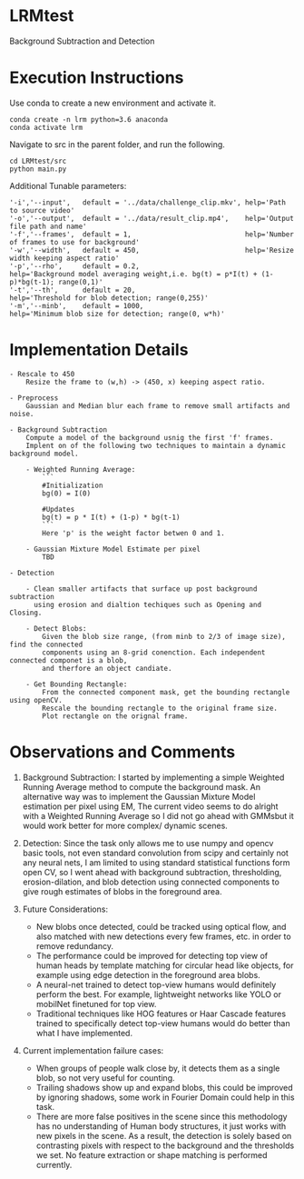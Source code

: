 # LRMtest
Background Subtraction and Detection

# Execution Instructions
Use conda to create a new environment and activate it.
```
conda create -n lrm python=3.6 anaconda
conda activate lrm
```

Navigate to src in the parent folder, and run the following.
```
cd LRMtest/src
python main.py
```
Additional Tunable parameters:
```
'-i','--input',   default = '../data/challenge_clip.mkv', help='Path to source video'
'-o','--output',  default = '../data/result_clip.mp4',    help='Output file path and name'
'-f','--frames',  default = 1,                            help='Number of frames to use for background'
'-w','--width',   default = 450,                          help='Resize width keeping aspect ratio'
'-p','--rho',     default = 0.2,                          help='Background model averaging weight,i.e. bg(t) = p*I(t) + (1-p)*bg(t-1); range(0,1)'
'-t','--th',      default = 20,                           help='Threshold for blob detection; range(0,255)'
'-m','--minb',    default = 1000,                         help='Minimum blob size for detection; range(0, w*h)'

```

# Implementation Details
    - Rescale to 450 
        Resize the frame to (w,h) -> (450, x) keeping aspect ratio.
    
    - Preprocess
        Gaussian and Median blur each frame to remove small artifacts and noise.

    - Background Subtraction 
        Compute a model of the background usnig the first 'f' frames.
        Implent on of the following two techniques to maintain a dynamic background model.
        
        - Weighted Running Average: 
            ```
            #Initialization
            bg(0) = I(0)
            
            #Updates 
            bg(t) = p * I(t) + (1-p) * bg(t-1)
            ```
            Here 'p' is the weight factor betwen 0 and 1.
        
        - Gaussian Mixture Model Estimate per pixel
            TBD

    - Detection 
        
        - Clean smaller artifacts that surface up post background subtraction 
          using erosion and dialtion techiques such as Opening and Closing.
        
        - Detect Blobs:
            Given the blob size range, (from minb to 2/3 of image size), find the connected 
            components using an 8-grid conenction. Each independent connected componet is a blob,
            and therfore an object candiate.

        - Get Bounding Rectangle:
            From the connected component mask, get the bounding rectangle using openCV.
            Rescale the bounding rectangle to the original frame size.
            Plot rectangle on the orignal frame.  
        
# Observations and Comments

1. Background Subtraction:
    I started by implementing a simple Weighted Running Average method to compute the background mask. An alternative way was to implement the Gaussian Mixture Model estimation per pixel using EM, 
    The current video seems to do alright with a Weighted Running Average so I did not go ahead with GMMsbut it would work better for more complex/ dynamic scenes. 

2. Detection:
    Since the task only allows me to use numpy and opencv basic tools, not even standard convolution from scipy and certainly not any neural nets, I am limited to using standard statistical functions form open CV, so I went ahead with background subtraction, thresholding, erosion-dilation, and blob detection using connected components to give rough estimates of blobs in the foreground area. 

3. Future Considerations: 
    - New blobs once detected, could be tracked using optical flow, and also matched with new detections every few frames,      etc. in order to remove redundancy. 
    - The performance could be improved for detecting top view of human heads by template matching for circular head like      objects, for example using edge detection in the foreground area blobs. 
    - A neural-net trained to detect top-view humans would definitely perform the best. For example, lightweight networks      like YOLO or mobilNet finetuned for top view.
    - Traditional techniques like HOG features or Haar Cascade features trained to specifically detect top-view humans         would do better than what I have implemented. 

4. Current implementation failure cases:    
    - When groups of people walk close by, it detects them as a single blob, so not very useful for counting.    
    - Trailing shadows show up and expand blobs, this could be improved by ignoring shadows, some work in Fourier Domain        could help in this task. 
    - There are more false positives in the scene since this methodology has no understanding of Human body structures, it    just works with new pixels in the scene. As a result, the detection is solely based on contrasting pixels with          respect to the background and the thresholds we set. No feature extraction or shape matching is performed currently. 